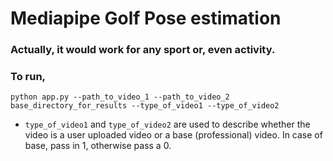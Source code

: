 # Mediapipe Golf Pose estimation

### Actually, it would work for any sport or, even activity.

### To run,

<code>python app.py --path_to_video_1 --path_to_video_2 base_directory_for_results --type_of_video1 --type_of_video2</code>


<ul>
  <li> <code>type_of_video1</code> and <code>type_of_video2</code>  are used to describe whether the video is a user uploaded video or a base (professional) video. In case of base, pass in 1, otherwise pass a 0. 
  </li>
 </ul>
